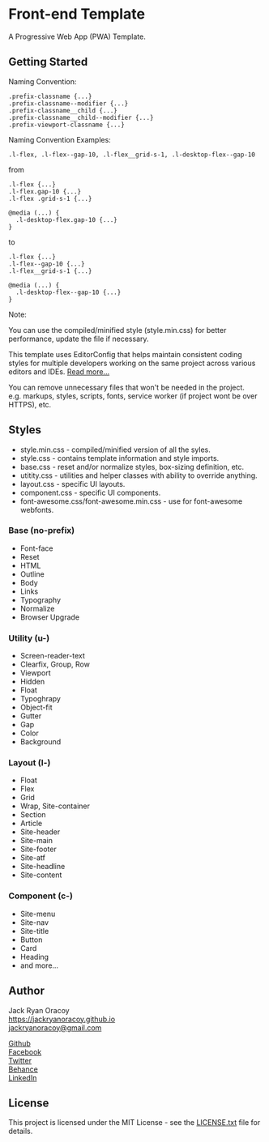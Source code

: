 # Front-end Template
  
A Progressive Web App (PWA) Template.
  
  
## Getting Started  
  
Naming Convention:  
  
```
.prefix-classname {...}  
.prefix-classname--modifier {...}  
.prefix-classname__child {...}  
.prefix-classname__child--modifier {...}  
.prefix-viewport-classname {...}  
```
  
Naming Convention Examples:  
  
```
.l-flex, .l-flex--gap-10, .l-flex__grid-s-1, .l-desktop-flex--gap-10  
```
from
```
.l-flex {...}  
.l-flex.gap-10 {...}
.l-flex .grid-s-1 {...}

@media (...) {
  .l-desktop-flex.gap-10 {...}
}
```
to
```
.l-flex {...}  
.l-flex--gap-10 {...}
.l-flex__grid-s-1 {...}

@media (...) {
  .l-desktop-flex--gap-10 {...}
}
```
  
Note:  
  
You can use the compiled/minified style (style.min.css) for better performance, update the file if necessary.  

This template uses EditorConfig that helps maintain consistent coding styles for multiple developers working on the same project across various editors and IDEs. [Read more...](https://editorconfig.org/)
  
You can remove unnecessary files that won't be needed in the project.  
e.g. markups, styles, scripts, fonts, service worker (if project wont be over HTTPS), etc. 
  
  
## Styles  

* style.min.css - compiled/minified version of all the syles.  
* style.css - contains template information and style imports.  
* base.css - reset and/or normalize styles, box-sizing definition, etc.  
* utitity.css - utilities and helper classes with ability to override anything.  
* layout.css - specific UI layouts.  
* component.css - specific UI components.  
* font-awesome.css/font-awesome.min.css - use for font-awesome webfonts.  
  
### Base (no-prefix)  
  
* Font-face  
* Reset  
* HTML  
* Outline  
* Body  
* Links  
* Typography  
* Normalize  
* Browser Upgrade  
  
### Utility (u-)  
  
* Screen-reader-text  
* Clearfix, Group, Row  
* Viewport  
* Hidden  
* Float  
* Typoghrapy  
* Object-fit  
* Gutter  
* Gap  
* Color  
* Background  
  
### Layout (l-)  
  
* Float  
* Flex  
* Grid  
* Wrap, Site-container  
* Section  
* Article  
* Site-header  
* Site-main  
* Site-footer  
* Site-atf  
* Site-headline  
* Site-content  
  
### Component (c-)  
  
* Site-menu  
* Site-nav  
* Site-title  
* Button  
* Card  
* Heading  
* and more...  
    
  
## Author  
  
Jack Ryan Oracoy  
https://jackryanoracoy.github.io  
jackryanoracoy@gmail.com  
  
[Github](https://github.com/jackryanoracoy)  
[Facebook](https://facebook.com/JackRyanOracoy)  
[Twitter](https://twitter.com/JackRyanOracoy)  
[Behance](https://www.behance.net/jackryanor7dac)  
[LinkedIn](https://www.linkedin.com/in/jackryanoracoy)  
  
  
## License  

This project is licensed under the MIT License - see the [LICENSE.txt](LICENSE.txt) file for details.  
